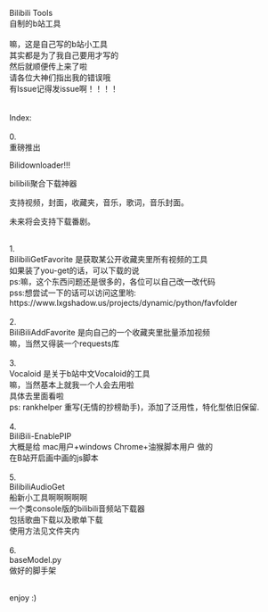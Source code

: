 Bilibili Tools<br>
自制的b站工具<br>
<br>
嘛，这是自己写的b站小工具<br>
其实都是为了我自己要用才写的<br>
然后就顺便传上来了啦<br>
请各位大神们指出我的错误哦<br>
有Issue记得发issue啊！！！！<br>
<br>
<br>
Index:<br>
<br>
0.<br>
重磅推出

Bilidownloader!!!

bilibili聚合下载神器

支持视频，封面，收藏夹，音乐，歌词，音乐封面。

未来将会支持下载番剧。

<br>
1.<br>
BilibiliGetFavorite 是获取某公开收藏夹里所有视频的工具<br>
如果装了you-get的话，可以下载的说<br>
ps:嘛，这个东西问题还是很多的，各位可以自己改一改代码<br>
pss:想尝试一下的话可以访问这里哟: https://www.lxgshadow.us/projects/dynamic/python/favfolder<br>
<br>
2.<br>
BiliBiliAddFavorite 是向自己的一个收藏夹里批量添加视频<br>
嘛，当然又得装一个requests库<br>
<br>
3.<br>
Vocaloid 是关于b站中文Vocaloid的工具<br>
嘛，当然基本上就我一个人会去用啦<br>
具体去里面看啦<br>
ps: rankhelper 重写(无情的抄榜助手)，添加了泛用性，特化型依旧保留.<br>
<br>
4.<br>
BiliBili-EnablePIP<br>
大概是给 mac用户+windows Chrome+油猴脚本用户 做的<br>
在B站开启画中画的js脚本<br>
<br>
5.<br>
BilibiliAudioGet<br>
船新小工具啊啊啊啊啊<br>
一个类console版的bilibili音频站下载器<br>
包括歌曲下载以及歌单下载<br>
使用方法见文件夹内<br>
<br>
6.<br>
baseModel.py<br>
做好的脚手架<br>
<br>

enjoy :)<br>
<br>


